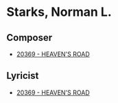 # Starks, Norman L.

## Composer

- [20369 - HEAVEN'S ROAD](/hymns/20369.md)

## Lyricist

- [20369 - HEAVEN'S ROAD](/hymns/20369.md)

